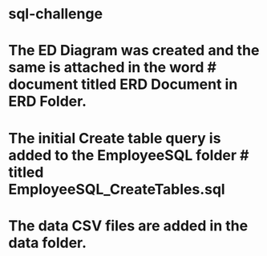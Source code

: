# sql-challenge

# The ED Diagram was created and the same is attached in the word # document titled ERD Document in ERD Folder. 

# The initial Create table query is added to the EmployeeSQL folder # titled EmployeeSQL_CreateTables.sql

# The data CSV files are added in the data folder. 